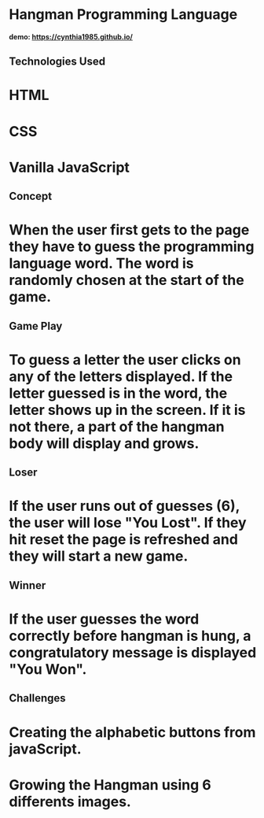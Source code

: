# Hangman Programming Language

#### demo:  https://cynthia1985.github.io/

## Technologies Used
# HTML
# CSS
# Vanilla JavaScript

## Concept
# When the user first gets to the page they have to guess the programming language word. The word is randomly chosen at the start of the game.

## Game Play
# To guess a letter the user clicks on any of the letters displayed. If the letter guessed is in the word, the letter shows up in the screen. If it is not there, a part of the hangman body will display and grows.

## Loser
# If the user runs out of guesses (6), the user will lose "You Lost". If they hit reset the page is refreshed and they will start a new game.

## Winner
# If the user guesses the word correctly before hangman is hung, a congratulatory message is displayed "You Won".

## Challenges
# Creating the alphabetic buttons from javaScript.
# Growing the Hangman using 6 differents images.
